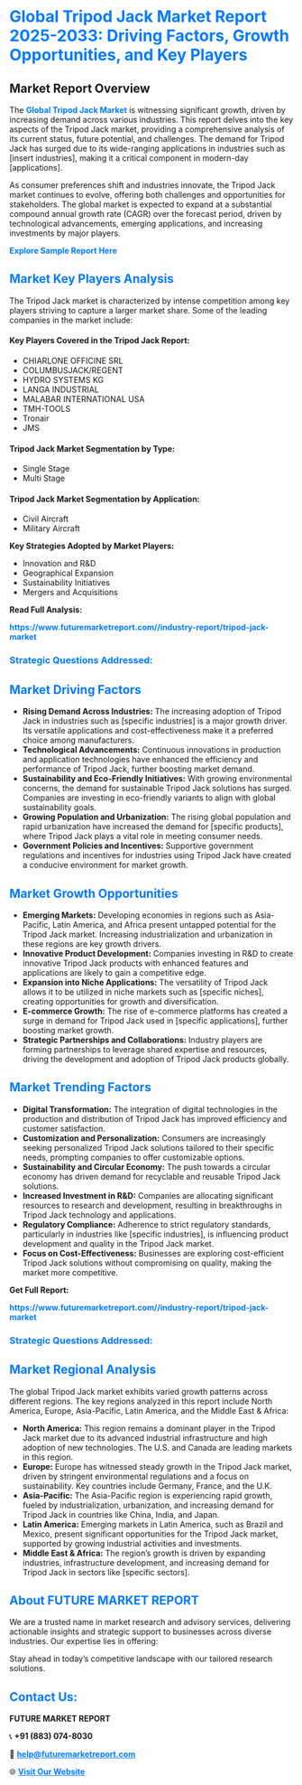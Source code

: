 <h1 style="color: #007BFF;">Global Tripod Jack Market Report 2025-2033: Driving Factors, Growth Opportunities, and Key Players</h1>

<section id="overview">
<h2>Market Report Overview</h2>
<p>The <a href="https://www.futuremarketreport.com//industry-report/tripod-jack-market" style="color: #007BFF; text-decoration: none;"><strong>Global Tripod Jack Market</strong></a> is witnessing significant growth, driven by increasing demand across various industries. This report delves into the key aspects of the Tripod Jack market, providing a comprehensive analysis of its current status, future potential, and challenges. The demand for Tripod Jack has surged due to its wide-ranging applications in industries such as [insert industries], making it a critical component in modern-day [applications].</p>
<p>As consumer preferences shift and industries innovate, the Tripod Jack market continues to evolve, offering both challenges and opportunities for stakeholders. The global market is expected to expand at a substantial compound annual growth rate (CAGR) over the forecast period, driven by technological advancements, emerging applications, and increasing investments by major players.</p>
</section>

<section id="overview">
<p><a href="https://www.futuremarketreport.com//request-sample/reportId=49898" style="color: #007BFF; text-decoration: none;"><strong>Explore Sample Report Here</strong></a></p>
</section>

<section id="key-players">
<h2 style="color: #007BFF;">Market Key Players Analysis</h2>
<p>The Tripod Jack market is characterized by intense competition among key players striving to capture a larger market share. Some of the leading companies in the market include:</p>
<h4>Key Players Covered in the Tripod Jack Report:</h4>
<ul><li>CHIARLONE OFFICINE SRL</li><li>COLUMBUSJACK/REGENT</li><li>HYDRO SYSTEMS KG</li><li>LANGA INDUSTRIAL</li><li>MALABAR INTERNATIONAL USA</li><li>TMH-TOOLS</li><li>Tronair</li><li>JMS</li></ul>
<h4>Tripod Jack Market Segmentation by Type:</h4>
<ul><li>Single Stage</li><li>Multi Stage</li></ul>

<h4>Tripod Jack Market Segmentation by Application:</h4>
<ul><li>Civil Aircraft</li><li>Military Aircraft</li></ul>
<p><strong>Key Strategies Adopted by Market Players:</strong></p>
<ul>
<li>Innovation and R&D</li>
<li>Geographical Expansion</li>
<li>Sustainability Initiatives</li>
<li>Mergers and Acquisitions</li>
</ul>
</section>

<section>
<p><strong>Read Full Analysis: </strong></p><a href="https://www.futuremarketreport.com//industry-report/tripod-jack-market" style="color: #007BFF; text-decoration: none;"><strong>https://www.futuremarketreport.com//industry-report/tripod-jack-market</strong></a>
<h3 style="color: #007BFF;">Strategic Questions Addressed:</h3>
</section>

<section id="driving-factors">
<h2 style="color: #007BFF;">Market Driving Factors</h2>
<ul>
<li><strong>Rising Demand Across Industries:</strong> The increasing adoption of Tripod Jack in industries such as [specific industries] is a major growth driver. Its versatile applications and cost-effectiveness make it a preferred choice among manufacturers.</li>
<li><strong>Technological Advancements:</strong> Continuous innovations in production and application technologies have enhanced the efficiency and performance of Tripod Jack, further boosting market demand.</li>
<li><strong>Sustainability and Eco-Friendly Initiatives:</strong> With growing environmental concerns, the demand for sustainable Tripod Jack solutions has surged. Companies are investing in eco-friendly variants to align with global sustainability goals.</li>
<li><strong>Growing Population and Urbanization:</strong> The rising global population and rapid urbanization have increased the demand for [specific products], where Tripod Jack plays a vital role in meeting consumer needs.</li>
<li><strong>Government Policies and Incentives:</strong> Supportive government regulations and incentives for industries using Tripod Jack have created a conducive environment for market growth.</li>
</ul>
</section>

<section id="growth-opportunities">
<h2 style="color: #007BFF;">Market Growth Opportunities</h2>
<ul>
<li><strong>Emerging Markets:</strong> Developing economies in regions such as Asia-Pacific, Latin America, and Africa present untapped potential for the Tripod Jack market. Increasing industrialization and urbanization in these regions are key growth drivers.</li>
<li><strong>Innovative Product Development:</strong> Companies investing in R&D to create innovative Tripod Jack products with enhanced features and applications are likely to gain a competitive edge.</li>
<li><strong>Expansion into Niche Applications:</strong> The versatility of Tripod Jack allows it to be utilized in niche markets such as [specific niches], creating opportunities for growth and diversification.</li>
<li><strong>E-commerce Growth:</strong> The rise of e-commerce platforms has created a surge in demand for Tripod Jack used in [specific applications], further boosting market growth.</li>
<li><strong>Strategic Partnerships and Collaborations:</strong> Industry players are forming partnerships to leverage shared expertise and resources, driving the development and adoption of Tripod Jack products globally.</li>
</ul>
</section>

<section id="trending-factors">
<h2 style="color: #007BFF;">Market Trending Factors</h2>
<ul>
<li><strong>Digital Transformation:</strong> The integration of digital technologies in the production and distribution of Tripod Jack has improved efficiency and customer satisfaction.</li>
<li><strong>Customization and Personalization:</strong> Consumers are increasingly seeking personalized Tripod Jack solutions tailored to their specific needs, prompting companies to offer customizable options.</li>
<li><strong>Sustainability and Circular Economy:</strong> The push towards a circular economy has driven demand for recyclable and reusable Tripod Jack solutions.</li>
<li><strong>Increased Investment in R&D:</strong> Companies are allocating significant resources to research and development, resulting in breakthroughs in Tripod Jack technology and applications.</li>
<li><strong>Regulatory Compliance:</strong> Adherence to strict regulatory standards, particularly in industries like [specific industries], is influencing product development and quality in the Tripod Jack market.</li>
<li><strong>Focus on Cost-Effectiveness:</strong> Businesses are exploring cost-efficient Tripod Jack solutions without compromising on quality, making the market more competitive.</li>
</ul>
</section>

<section>
<p><strong>Get Full Report: </strong></p><a href="https://www.futuremarketreport.com//industry-report/tripod-jack-market" style="color: #007BFF; text-decoration: none;"><strong>https://www.futuremarketreport.com//industry-report/tripod-jack-market</strong></a>
<h3 style="color: #007BFF;">Strategic Questions Addressed:</h3>
</section>


<section id="regional-analysis">
<h2 style="color: #007BFF;">Market Regional Analysis</h2>
<p>The global Tripod Jack market exhibits varied growth patterns across different regions. The key regions analyzed in this report include North America, Europe, Asia-Pacific, Latin America, and the Middle East & Africa:</p>
<ul>
<li><strong>North America:</strong> This region remains a dominant player in the Tripod Jack market due to its advanced industrial infrastructure and high adoption of new technologies. The U.S. and Canada are leading markets in this region.</li>
<li><strong>Europe:</strong> Europe has witnessed steady growth in the Tripod Jack market, driven by stringent environmental regulations and a focus on sustainability. Key countries include Germany, France, and the U.K.</li>
<li><strong>Asia-Pacific:</strong> The Asia-Pacific region is experiencing rapid growth, fueled by industrialization, urbanization, and increasing demand for Tripod Jack in countries like China, India, and Japan.</li>
<li><strong>Latin America:</strong> Emerging markets in Latin America, such as Brazil and Mexico, present significant opportunities for the Tripod Jack market, supported by growing industrial activities and investments.</li>
<li><strong>Middle East & Africa:</strong> The region’s growth is driven by expanding industries, infrastructure development, and increasing demand for Tripod Jack in sectors like [specific sectors].</li>
</ul>
</section>

<footer>
<h2 style="color: #007BFF;">About FUTURE MARKET REPORT</h2>
<p>We are a trusted name in market research and advisory services, delivering actionable insights and strategic support to businesses across diverse industries. Our expertise lies in offering:</p>

<p>Stay ahead in today’s competitive landscape with our tailored research solutions.</p>

<h2 style="color: #007BFF;">Contact Us:</h2>
<p><strong>FUTURE MARKET REPORT</strong></p>
<p>📞 <strong>+91 (883) 074-8030</strong></p>
<p>📧 <strong><a href="mailto:help@futuremarketreport.com" style="color: #007BFF;">help@futuremarketreport.com</a></strong></p>
<p>🌐 <strong><a href="https://www.futuremarketreport.com/" style="color: #007BFF;">Visit Our Website</a></strong></p>
</footer>